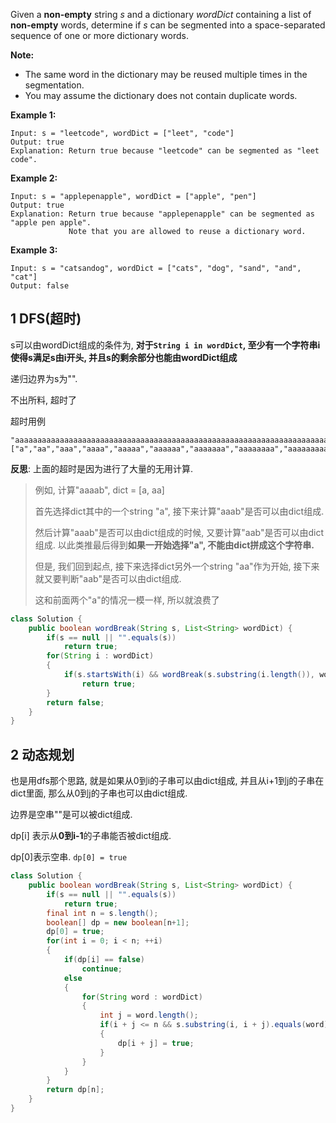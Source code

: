 Given a **non-empty** string *s* and a dictionary *wordDict* containing a list of **non-empty** words, determine if *s* can be segmented into a space-separated sequence of one or more dictionary words.

**Note:**

- The same word in the dictionary may be reused multiple times in the segmentation.
- You may assume the dictionary does not contain duplicate words.

**Example 1:**

```
Input: s = "leetcode", wordDict = ["leet", "code"]
Output: true
Explanation: Return true because "leetcode" can be segmented as "leet code".
```

**Example 2:**

```
Input: s = "applepenapple", wordDict = ["apple", "pen"]
Output: true
Explanation: Return true because "applepenapple" can be segmented as "apple pen apple".
             Note that you are allowed to reuse a dictionary word.
```

**Example 3:**

```
Input: s = "catsandog", wordDict = ["cats", "dog", "sand", "and", "cat"]
Output: false
```

## 1 DFS(超时)

s可以由wordDict组成的条件为, **对于`String i in wordDict`, 至少有一个字符串i使得s满足s由i开头, 并且s的剩余部分也能由wordDict组成**

递归边界为s为"".

不出所料, 超时了

超时用例

```
"aaaaaaaaaaaaaaaaaaaaaaaaaaaaaaaaaaaaaaaaaaaaaaaaaaaaaaaaaaaaaaaaaaaaaaaaaaaaaaaaaaaaaaaaaaaaaaaaaaaaaaaaaaaaaaaaaaaaaaaaaaaaaaaaaaaaaaaaaaaaaaaaaaaaaab"
["a","aa","aaa","aaaa","aaaaa","aaaaaa","aaaaaaa","aaaaaaaa","aaaaaaaaa","aaaaaaaaaa"]
```

**反思**: 上面的超时是因为进行了大量的无用计算.

> 例如, 计算"aaaab", dict = [a, aa]
>
> 首先选择dict其中的一个string "a", 接下来计算"aaab"是否可以由dict组成. 
>
> 然后计算"aaab"是否可以由dict组成的时候, 又要计算"aab"是否可以由dict组成. 以此类推最后得到**如果一开始选择"a", 不能由dict拼成这个字符串.**
>
> 但是, 我们回到起点, 接下来选择dict另外一个string "aa"作为开始, 接下来就又要判断"aab"是否可以由dict组成. 
>
> 这和前面两个"a"的情况一模一样, 所以就浪费了

```java
class Solution {
    public boolean wordBreak(String s, List<String> wordDict) {
        if(s == null || "".equals(s))
            return true;
        for(String i : wordDict)
        {
            if(s.startsWith(i) && wordBreak(s.substring(i.length()), wordDict))
                return true;
        }
        return false;
    }
}
```

## 2 动态规划

也是用dfs那个思路, 就是如果从0到i的子串可以由dict组成, 并且从i+1到j的子串在dict里面, 那么从0到j的子串也可以由dict组成.

边界是空串""是可以被dict组成.

dp[i] 表示从**0到i-1**的子串能否被dict组成. 

dp[0]表示空串. `dp[0] = true`

```java
class Solution {
    public boolean wordBreak(String s, List<String> wordDict) {
        if(s == null || "".equals(s))
            return true;
        final int n = s.length();
        boolean[] dp = new boolean[n+1];
        dp[0] = true;
        for(int i = 0; i < n; ++i)
        {
            if(dp[i] == false)
                continue;
            else
            {
                for(String word : wordDict)
                {
                    int j = word.length();
                    if(i + j <= n && s.substring(i, i + j).equals(word))
                    {
                        dp[i + j] = true;
                    }
                }
            }
        }
        return dp[n];
    }
}
```

